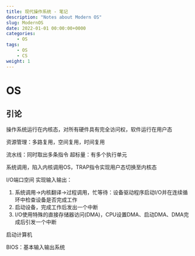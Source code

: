 ```yaml
---
title: 现代操作系统 - 笔记
description: "Notes about Modern OS"
slug: ModernOS
date: 2022-01-01 00:00:00+0000
categories:
    - OS
tags:
    - OS
    - CS
weight: 1
---
```


# OS

## 引论

操作系统运行在内核态，对所有硬件具有完全访问权，软件运行在用户态

资源管理：多路复用，空间复用，时间复用

流水线：同时取出多条指令
超标量：有多个执行单元

系统调用，陷入内核调用OS，TRAP指令实现用户态切换至内核态

I/O端口空间
实现输入输出：
1. 系统调用->内核翻译->过程调用，忙等待：设备驱动程序启动I/O并在连续循环中检查设备是否完成工作
2. 启动设备，完成工作后发出一个中断
3. I/O使用特殊的直接存储器访问(DMA)，CPU设置DMA、启动DMA、DMA完成后引发一个中断

启动计算机

BIOS：基本输入输出系统

